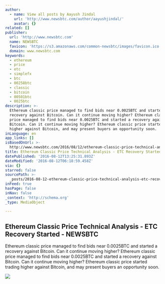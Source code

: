 ```yaml
---
author:
  - name: View all posts by Aayush Jindal
    url: 'http://www.newsbtc.com/author/aayushjindal/'
    avatar: {}
related: []
publisher:
  url: 'http://www.newsbtc.com'
  name: NEWSBTC
  favicon: 'https://s3.amazonaws.com/common-newsbtc/images/favicon.ico'
  domain: www.newsbtc.com
keywords:
  - ethereum
  - price
  - etc
  - simplefx
  - btc
  - 00258btc
  - classic
  - bitcoin
  - 00501btc
  - 0025btc
description: >-
  Ethereum classic price managed to find bids near 0.0025BTC and started a
  recovery against Bitcoin. Can it continue moving higher? Ethereum classic
  price managed to find bids near 0.0025BTC and started a recovery against
  Bitcoin. Can it continue moving higher? Ethereum classic price started trading
  higher against Bitcoin, and may present buyers an opportunity soon.
inLanguage: en
app_links: []
isBasedOnUrl: >-
  http://www.newsbtc.com/2016/08/12/ethereum-classic-price-technical-analysis-etc-recovery-started/
title: Ethereum Classic Price Technical Analysis - ETC Recovery Started - NEWSBTC
datePublished: '2016-08-12T13:25:31.893Z'
dateModified: '2016-08-12T06:18:59.458Z'
via: {}
starred: false
sourcePath: >-
  _posts/2016-08-12-ethereum-classic-price-technical-analysis-etc-recovery-sta.md
inFeed: true
hasPage: false
inNav: false
_context: 'http://schema.org'
_type: MediaObject

---
```

<article style=""><h1>Ethereum Classic Price Technical Analysis - ETC Recovery Started - NEWSBTC</h1><p>Ethereum classic price managed to find bids near 0.0025BTC and started a recovery against Bitcoin. Can it continue moving higher? Ethereum classic price managed to find bids near 0.0025BTC and started a recovery against Bitcoin. Can it continue moving higher? Ethereum classic price started trading higher against Bitcoin, and may present buyers an opportunity soon.</p><img src="http://s3.amazonaws.com/main-newsbtc-images/2016/08/12055241/Ethereum-Classic9.png" /></article>